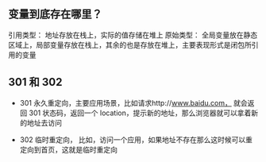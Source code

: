 ## 变量到底存在哪里？

引用类型： 地址存放在栈上，实际的值存储在堆上
原始类型： 全局变量放在静态区域上，局部变量存放在栈上，其余的也是存放在堆上，主要表现形式是闭包所引用的变量

## 301 和 302

- 301 永久重定向，主要应用场景，比如请求http://www.baidu.com， 就会返回 301 状态码，返回一个 location，提示新的地址，那么浏览器就可以拿着新的地址去访问

- 302 临时重定向， 比如，访问一个应用，如果地址不存在那么这时候可以重定向到首页，这就是临时重定向
